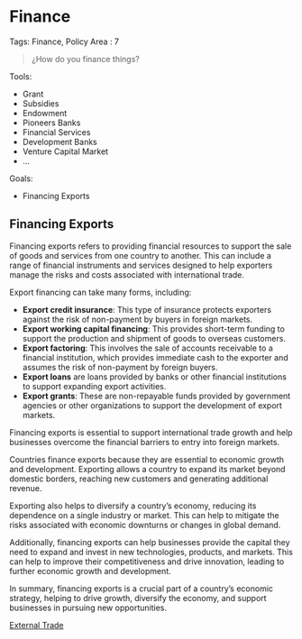 # Finance

Tags: Finance, Policy Area
: 7

> ¿How do you finance things?
> 

Tools:

- Grant
- Subsidies
- Endowment
- Pioneers Banks
- Financial Services
- Development Banks
- Venture Capital Market
- …

Goals:

- Financing Exports

## Financing Exports

Financing exports refers to providing financial resources to support the sale of goods and services from one country to another. This can include a range of financial instruments and services designed to help exporters manage the risks and costs associated with international trade.

Export financing can take many forms, including:

- **Export credit insurance**: This type of insurance protects exporters against the risk of non-payment by buyers in foreign markets.
- **Export working capital financing**: This provides short-term funding to support the production and shipment of goods to overseas customers.
- **Export factoring**: This involves the sale of accounts receivable to a financial institution, which provides immediate cash to the exporter and assumes the risk of non-payment by foreign buyers.
- **Export loans** are loans provided by banks or other financial institutions to support expanding export activities.
- **Export grants**: These are non-repayable funds provided by government agencies or other organizations to support the development of export markets.

Financing exports is essential to support international trade growth and help businesses overcome the financial barriers to entry into foreign markets.

Countries finance exports because they are essential to economic growth and development. Exporting allows a country to expand its market beyond domestic borders, reaching new customers and generating additional revenue.

Exporting also helps to diversify a country’s economy, reducing its dependence on a single industry or market. This can help to mitigate the risks associated with economic downturns or changes in global demand.

Additionally, financing exports can help businesses provide the capital they need to expand and invest in new technologies, products, and markets. This can help to improve their competitiveness and drive innovation, leading to further economic growth and development.

In summary, financing exports is a crucial part of a country’s economic strategy, helping to drive growth, diversify the economy, and support businesses in pursuing new opportunities.

[External Trade](Finance%20133956e8f40e812d89cbf4821af90f09/External%20Trade%20133956e8f40e8124a92cf7ff3d0c98ba.md)